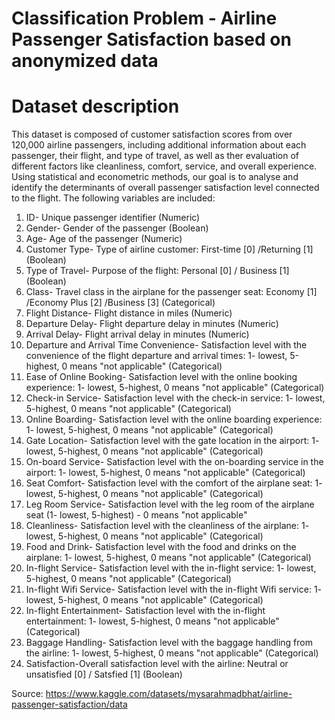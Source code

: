 # Classification Problem - Airline Passenger Satisfaction based on anonymized data

# Dataset description
This dataset is composed of customer satisfaction scores from over 120,000 airline passengers, including additional information about each passenger, their flight, and type of travel, as well as ther evaluation of different factors like cleanliness, comfort, service, and overall experience. Using statistical and econometric methods, our goal is to analyse and identify the determinants of overall passenger satisfaction level connected to the flight.
The following variables are included:

1) ID- Unique passenger identifier (Numeric)
2) Gender- Gender of the passenger (Boolean)
3) Age- Age of the passenger (Numeric)
4) Customer Type- Type of airline customer: First-time [0] /Returning [1] (Boolean)
5) Type of Travel- Purpose of the flight: Personal [0] / Business [1] (Boolean)
6) Class- Travel class in the airplane for the passenger seat: Economy [1] /Economy Plus [2] /Business [3] (Categorical)
7) Flight Distance- Flight distance in miles (Numeric)
8) Departure Delay- Flight departure delay in minutes (Numeric)
9) Arrival Delay- Flight arrival delay in minutes (Numeric)
10) Departure and Arrival Time Convenience- Satisfaction level with the convenience of the flight departure and arrival times: 1- lowest, 5-highest, 0 means "not applicable" (Categorical)
11) Ease of Online Booking- Satisfaction level with the online booking experience: 1- lowest, 5-highest, 0 means "not applicable" (Categorical)
12) Check-in Service- Satisfaction level with the check-in service: 1- lowest, 5-highest, 0 means "not applicable" (Categorical)
13) Online Boarding- Satisfaction level with the online boarding experience: 1- lowest, 5-highest, 0 means "not applicable" (Categorical)
14) Gate Location- Satisfaction level with the gate location in the airport: 1- lowest, 5-highest, 0 means "not applicable" (Categorical)
15) On-board Service- Satisfaction level with the on-boarding service in the airport: 1- lowest, 5-highest, 0 means "not applicable" (Categorical)
16) Seat Comfort- Satisfaction level with the comfort of the airplane seat: 1- lowest, 5-highest, 0 means "not applicable" (Categorical)
17) Leg Room Service- Satisfaction level with the leg room of the airplane seat (1- lowest, 5-highest) - 0 means "not applicable"
18) Cleanliness- Satisfaction level with the cleanliness of the airplane: 1- lowest, 5-highest, 0 means "not applicable" (Categorical)
19) Food and Drink- Satisfaction level with the food and drinks on the airplane: 1- lowest, 5-highest, 0 means "not applicable" (Categorical)
20) In-flight Service- Satisfaction level with the in-flight service: 1- lowest, 5-highest, 0 means "not applicable" (Categorical)
21) In-flight Wifi Service- Satisfaction level with the in-flight Wifi service: 1- lowest, 5-highest, 0 means "not applicable" (Categorical)
22) In-flight Entertainment- Satisfaction level with the in-flight entertainment: 1- lowest, 5-highest, 0 means "not applicable" (Categorical)
23) Baggage Handling- Satisfaction level with the baggage handling from the airline: 1- lowest, 5-highest, 0 means "not applicable" (Categorical)
24) Satisfaction-Overall satisfaction level with the airline: Neutral or unsatisfied [0] / Satsfied [1] (Boolean)
    
Source: https://www.kaggle.com/datasets/mysarahmadbhat/airline-passenger-satisfaction/data 
